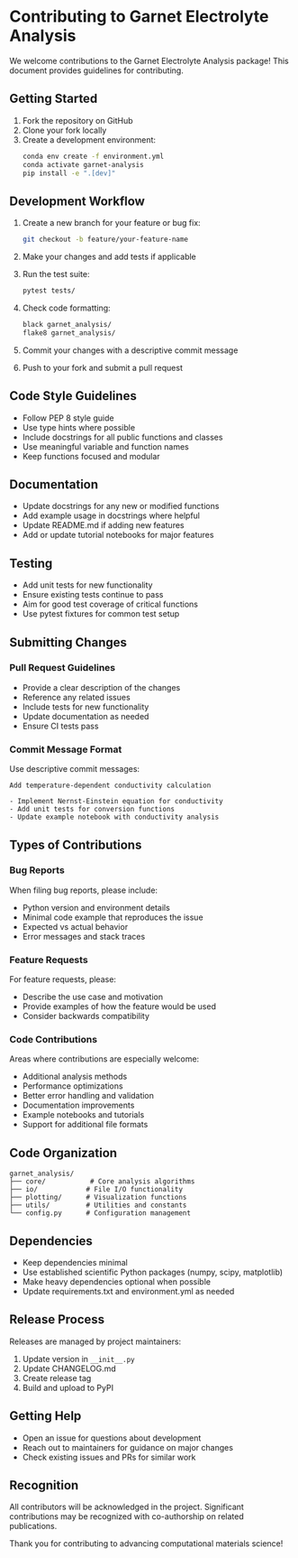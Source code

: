# Contributing to Garnet Electrolyte Analysis

We welcome contributions to the Garnet Electrolyte Analysis package! This document provides guidelines for contributing.

## Getting Started

1. Fork the repository on GitHub
2. Clone your fork locally
3. Create a development environment:
   ```bash
   conda env create -f environment.yml
   conda activate garnet-analysis
   pip install -e ".[dev]"
   ```

## Development Workflow

1. Create a new branch for your feature or bug fix:
   ```bash
   git checkout -b feature/your-feature-name
   ```

2. Make your changes and add tests if applicable

3. Run the test suite:
   ```bash
   pytest tests/
   ```

4. Check code formatting:
   ```bash
   black garnet_analysis/
   flake8 garnet_analysis/
   ```

5. Commit your changes with a descriptive commit message

6. Push to your fork and submit a pull request

## Code Style Guidelines

- Follow PEP 8 style guide
- Use type hints where possible
- Include docstrings for all public functions and classes
- Use meaningful variable and function names
- Keep functions focused and modular

## Documentation

- Update docstrings for any new or modified functions
- Add example usage in docstrings where helpful
- Update README.md if adding new features
- Add or update tutorial notebooks for major features

## Testing

- Add unit tests for new functionality
- Ensure existing tests continue to pass
- Aim for good test coverage of critical functions
- Use pytest fixtures for common test setup

## Submitting Changes

### Pull Request Guidelines

- Provide a clear description of the changes
- Reference any related issues
- Include tests for new functionality
- Update documentation as needed
- Ensure CI tests pass

### Commit Message Format

Use descriptive commit messages:
```
Add temperature-dependent conductivity calculation

- Implement Nernst-Einstein equation for conductivity
- Add unit tests for conversion functions
- Update example notebook with conductivity analysis
```

## Types of Contributions

### Bug Reports

When filing bug reports, please include:
- Python version and environment details
- Minimal code example that reproduces the issue
- Expected vs actual behavior
- Error messages and stack traces

### Feature Requests

For feature requests, please:
- Describe the use case and motivation
- Provide examples of how the feature would be used
- Consider backwards compatibility

### Code Contributions

Areas where contributions are especially welcome:
- Additional analysis methods
- Performance optimizations
- Better error handling and validation
- Documentation improvements
- Example notebooks and tutorials
- Support for additional file formats

## Code Organization

```
garnet_analysis/
├── core/           # Core analysis algorithms
├── io/            # File I/O functionality
├── plotting/      # Visualization functions
├── utils/         # Utilities and constants
└── config.py      # Configuration management
```

## Dependencies

- Keep dependencies minimal
- Use established scientific Python packages (numpy, scipy, matplotlib)
- Make heavy dependencies optional when possible
- Update requirements.txt and environment.yml as needed

## Release Process

Releases are managed by project maintainers:

1. Update version in `__init__.py`
2. Update CHANGELOG.md
3. Create release tag
4. Build and upload to PyPI

## Getting Help

- Open an issue for questions about development
- Reach out to maintainers for guidance on major changes
- Check existing issues and PRs for similar work

## Recognition

All contributors will be acknowledged in the project. Significant contributions may be recognized with co-authorship on related publications.

Thank you for contributing to advancing computational materials science!